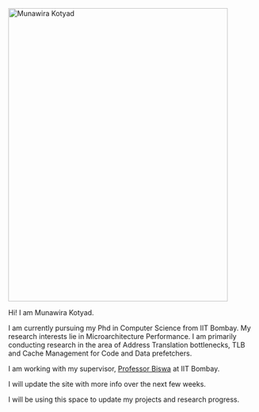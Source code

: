 
<picture>
  <source media="(prefers-color-scheme: light)" srcset="https://lh3.googleusercontent.com/jAtYqLu9ZTme03Xp3tAzF4rhAe5US91e4Nyn4rVbs3d2N-Nzwqz8hKZeAeHjzUCywLpn0IyuPo5DWuM9_ctm7KKCZALYMH7AYlGzJMPEqOkHmZoQTh6rf7CVZkOAyzOqUQbMQOOJPcZ2lytuSzpU5NaepMm8HVd8EjUzO66UeaA4I5VxdAK2AsC5V8yafioJANfWlnwkFjKaZBwLCTjTFp00FnvF4UY-OaXIM5heCsHdwT5RiCmZI5aJzwEB1HgThI7cbHb0al7v50bUDZ67WTZVYHVUyrICRO6_YAtBJAuW9I5wPnzVwkLdUQJUCQ_2VR4KBkH_rik1MRxpuAZsDIAzs5Z0jh5u-UygO_txt22lWn8Fyy08SoQU3uTT9Jl4Ew1RRCM5qUum4nmxZxMAA9cTlN72jm5LvzTVlYazrPaNAT_SU_Jcefm9LjqRvbOumDIxsFdUIG5_E4bErfvlzGOzPwnofuCSpMPJOd_4FRZ2IJ03pd20FiwIHKXbE8YIkrPGO1tp8zc_56I9Pxw_Fw5lcaGP1wL2-gWoG4EfqhmvpocW5N3kgVQMVXxcZWS-Rtq5eZ1ADCyYWCEk3PpxGbXxidJSIkjt4fYro9Pq5ngTYhbNcMis6KbX_RI5oq0kcFTOK5Mtn5Wulxy2_lEzDALwpJ4VFRFUUyA1ZguuwTzhUDTbV46V51VMjdXFL5aEAg7Zmj8sfRXZGxlgwP7CVYikTu_4btexQ0wfEpjGNEGgTtmzcUG0TdxDV8-TDZsNPKs1bRn8R87_96_jxEqkJTOHf7QA5Ms6FRKLikHorrEkThUpYRa7IbEQWgjvYKq16VnLSemAoSQtl3ftCDPt9nT4h1Fe7e7uiuUSJQhfiZtw_7CikuUvMRnoErO9wM1c4iR28BEIBbado7LlGJl_Y78uYdw4jP2tKqp6LJuuglYKdGSZjMatloXEIw7RvJ__50sr1JF6aK4vO6l-8D0W7rLZLpucMBmrg4OIccmGo75HwU5B5Trc5nuvK-0nVdZB9STeH81fVUmFnLfSMxOQQw=w877-h1169-no?authuser=4" width="443" height="591">
  <img alt="Munawira Kotyad" src="https://lh3.googleusercontent.com/jAtYqLu9ZTme03Xp3tAzF4rhAe5US91e4Nyn4rVbs3d2N-Nzwqz8hKZeAeHjzUCywLpn0IyuPo5DWuM9_ctm7KKCZALYMH7AYlGzJMPEqOkHmZoQTh6rf7CVZkOAyzOqUQbMQOOJPcZ2lytuSzpU5NaepMm8HVd8EjUzO66UeaA4I5VxdAK2AsC5V8yafioJANfWlnwkFjKaZBwLCTjTFp00FnvF4UY-OaXIM5heCsHdwT5RiCmZI5aJzwEB1HgThI7cbHb0al7v50bUDZ67WTZVYHVUyrICRO6_YAtBJAuW9I5wPnzVwkLdUQJUCQ_2VR4KBkH_rik1MRxpuAZsDIAzs5Z0jh5u-UygO_txt22lWn8Fyy08SoQU3uTT9Jl4Ew1RRCM5qUum4nmxZxMAA9cTlN72jm5LvzTVlYazrPaNAT_SU_Jcefm9LjqRvbOumDIxsFdUIG5_E4bErfvlzGOzPwnofuCSpMPJOd_4FRZ2IJ03pd20FiwIHKXbE8YIkrPGO1tp8zc_56I9Pxw_Fw5lcaGP1wL2-gWoG4EfqhmvpocW5N3kgVQMVXxcZWS-Rtq5eZ1ADCyYWCEk3PpxGbXxidJSIkjt4fYro9Pq5ngTYhbNcMis6KbX_RI5oq0kcFTOK5Mtn5Wulxy2_lEzDALwpJ4VFRFUUyA1ZguuwTzhUDTbV46V51VMjdXFL5aEAg7Zmj8sfRXZGxlgwP7CVYikTu_4btexQ0wfEpjGNEGgTtmzcUG0TdxDV8-TDZsNPKs1bRn8R87_96_jxEqkJTOHf7QA5Ms6FRKLikHorrEkThUpYRa7IbEQWgjvYKq16VnLSemAoSQtl3ftCDPt9nT4h1Fe7e7uiuUSJQhfiZtw_7CikuUvMRnoErO9wM1c4iR28BEIBbado7LlGJl_Y78uYdw4jP2tKqp6LJuuglYKdGSZjMatloXEIw7RvJ__50sr1JF6aK4vO6l-8D0W7rLZLpucMBmrg4OIccmGo75HwU5B5Trc5nuvK-0nVdZB9STeH81fVUmFnLfSMxOQQw=w877-h1169-no?authuser=4" width="443" height="591">
</picture>


Hi! I am Munawira Kotyad.

I am currently pursuing my Phd in Computer Science from IIT Bombay. My research interests lie in Microarchitecture Performance. I am primarily conducting research in the area of Address Translation bottlenecks, TLB and Cache Management for Code and Data prefetchers. 

I am working with my supervisor, [Professor Biswa](https://www.cse.iitb.ac.in/~biswa/) at IIT Bombay.

I will update the site with more info over the next few weeks. 

I will be using this space to update my projects and research progress.


